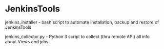 JenkinsTools
============

jenkins_installer - bash script to automate installation, backup and restore of JenkinsTools

jenkins_collector.py - Python 3 script to collect (thru remote API) all info about Views and jobs
